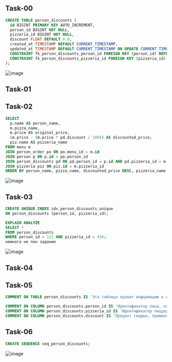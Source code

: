 ## Task-00
```sql
CREATE TABLE person_discounts (
  id BIGINT PRIMARY KEY AUTO_INCREMENT,
  person_id BIGINT NOT NULL,
  pizzeria_id BIGINT NOT NULL,
  discount FLOAT DEFAULT 0.0,
  created_at TIMESTAMP DEFAULT CURRENT_TIMESTAMP,
  updated_at TIMESTAMP DEFAULT CURRENT_TIMESTAMP ON UPDATE CURRENT_TIMESTAMP,
  CONSTRAINT fk_person_discounts_person_id FOREIGN KEY (person_id) REFERENCES persons(id),
  CONSTRAINT fk_person_discounts_pizzeria_id FOREIGN KEY (pizzeria_id) REFERENCES pizzerias(id)
);

```
![image](https://github.com/sofawwg/SQL/assets/115135261/d35eb0ff-9e30-4033-9717-9c08cc116df8)


## Task-01

## Task-02
```sql
SELECT
  p.name AS person_name,
  m.pizza_name,
  m.price AS original_price,
  (m.price - (m.price * pd.discount / 100)) AS discounted_price,
  piz.name AS pizzeria_name
FROM menu m
JOIN person_order po ON po.menu_id = m.id
JOIN person p ON p.id = po.person_id
JOIN person_discounts pd ON pd.person_id = p.id AND pd.pizzeria_id = m.pizzeria_id
JOIN pizzeria piz ON piz.id = m.pizzeria_id
ORDER BY person_name, pizza_name, discounted_price DESC, pizzeria_name;
```
![image](https://github.com/sofawwg/SQL/assets/115135261/a128f4a6-ef7b-4da6-8f37-a7c86bcccc6a)

## Task-03
```sql
CREATE UNIQUE INDEX idx_person_discounts_unique 
ON person_discounts (person_id, pizzeria_id);
```

```sql
EXPLAIN ANALYZE 
SELECT * 
FROM person_discounts 
WHERE person_id = 123 AND pizzeria_id = 456;
немного не пон задание
```
![image](https://github.com/sofawwg/SQL/assets/115135261/0b485cd1-55b4-4355-9b27-98feebdaf412)


## Task-04

## Task-05
```sql
COMMENT ON TABLE person_discounts IS 'Эта таблица хранит информацию о скидках, применяемых к клиентам в различных пиццериях.';

COMMENT ON COLUMN person_discounts.person_id IS 'Идентификатор лица, получающего скидку.';
COMMENT ON COLUMN person_discounts.pizzeria_id IS 'Идентификатор пиццерии, в которой применяется скидка.';
COMMENT ON COLUMN person_discounts.discount IS 'Процент скидки, применяемый к клиенту.';
```
## Task-06
```sql
CREATE SEQUENCE seq_person_discounts;
```
![image](https://github.com/sofawwg/SQL/assets/115135261/34e0b78c-8e6e-487f-9ccb-e3de25ff16d1)
